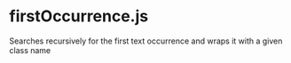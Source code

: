 firstOccurrence.js
==================

Searches recursively for the first text occurrence and wraps it with a given class name
